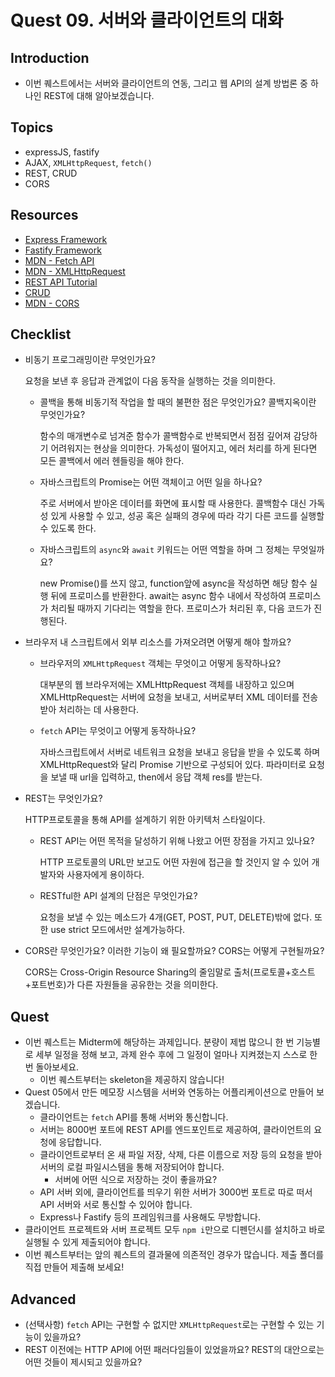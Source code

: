 # Quest 09. 서버와 클라이언트의 대화

## Introduction

* 이번 퀘스트에서는 서버와 클라이언트의 연동, 그리고 웹 API의 설계 방법론 중 하나인 REST에 대해 알아보겠습니다.

## Topics

* expressJS, fastify
* AJAX, `XMLHttpRequest`, `fetch()`
* REST, CRUD
* CORS

## Resources

* [Express Framework](http://expressjs.com/)
* [Fastify Framework](https://www.fastify.io/)
* [MDN - Fetch API](https://developer.mozilla.org/en-US/docs/Web/API/Fetch_API)
* [MDN - XMLHttpRequest](https://developer.mozilla.org/en-US/docs/Web/API/XMLHttpRequest)
* [REST API Tutorial](https://restfulapi.net/)
* [CRUD](https://en.wikipedia.org/wiki/Create,_read,_update_and_delete)
* [MDN - CORS](https://developer.mozilla.org/en-US/docs/Web/HTTP/CORS)

## Checklist

* 비동기 프로그래밍이란 무엇인가요?

  요청을 보낸 후 응답과 관계없이 다음 동작을 실행하는 것을 의미한다.
  * 콜백을 통해 비동기적 작업을 할 때의 불편한 점은 무엇인가요? 콜백지옥이란 무엇인가요?

     함수의 매개변수로 넘겨준 함수가 콜백함수로 반복되면서 점점 깊어져 감당하기 어려워지는 현상을 의미한다. 가독성이 떨어지고, 에러 처리를 하게 된다면 모든 콜백에서 에러 헨들링을 해야 한다.

  * 자바스크립트의 Promise는 어떤 객체이고 어떤 일을 하나요?

     주로 서버에서 받아온 데이터를 화면에 표시할 때 사용한다. 콜백함수 대신 가독성 있게 사용할 수 있고, 성공 혹은 실패의 경우에 따라 각기 다른 코드를 실행할 수 있도록 한다.
  * 자바스크립트의 `async`와 `await` 키워드는 어떤 역할을 하며 그 정체는 무엇일까요?

     new Promise()를 쓰지 않고, function앞에 async을 작성하면 해당 함수 실행 뒤에 프로미스를 반환한다. await는 async 함수 내에서 작성하여 프로미스가 처리될 때까지 기다리는 역할을 한다. 프로미스가 처리된 후, 다음 코드가 진행된다.
* 브라우저 내 스크립트에서 외부 리소스를 가져오려면 어떻게 해야 할까요?
  * 브라우저의 `XMLHttpRequest` 객체는 무엇이고 어떻게 동작하나요?

     대부분의 웹 브라우저에는 XMLHttpRequest 객체를 내장하고 있으며 XMLHttpRequest는 서버에 요청을 보내고, 서버로부터 XML 데이터를 전송받아 처리하는 데 사용한다.
  * `fetch` API는 무엇이고 어떻게 동작하나요?

    자바스크립트에서 서버로 네트워크 요청을 보내고 응답을 받을 수 있도록 하며 XMLHttpRequest와 달리 Promise 기반으로 구성되어 있다. 파라미터로 요청을 보낼 때 url을 입력하고, then에서 응답 객체 res를 받는다.
* REST는 무엇인가요?

  HTTP프로토콜을 통해 API를 설계하기 위한 아키텍처 스타일이다.
  * REST API는 어떤 목적을 달성하기 위해 나왔고 어떤 장점을 가지고 있나요?

    HTTP 프로토콜의 URL만 보고도 어떤 자원에 접근을 할 것인지 알 수 있어 개발자와 사용자에게 용이하다.
  * RESTful한 API 설계의 단점은 무엇인가요?

    요청을 보낼 수 있는 메소드가 4개(GET, POST, PUT, DELETE)밖에 없다. 또한 use strict 모드에서만 설계가능하다.

* CORS란 무엇인가요? 이러한 기능이 왜 필요할까요? CORS는 어떻게 구현될까요?

  CORS는 Cross-Origin Resource Sharing의 줄임말로 출처(프로토콜+호스트+포트번호)가 다른 자원들을 공유한는 것을 의미한다.

## Quest

* 이번 퀘스트는 Midterm에 해당하는 과제입니다. 분량이 제법 많으니 한 번 기능별로 세부 일정을 정해 보고, 과제 완수 후에 그 일정이 얼마나 지켜졌는지 스스로 한 번 돌아보세요.
  * 이번 퀘스트부터는 skeleton을 제공하지 않습니다!
* Quest 05에서 만든 메모장 시스템을 서버와 연동하는 어플리케이션으로 만들어 보겠습니다.
  * 클라이언트는 `fetch` API를 통해 서버와 통신합니다.
  * 서버는 8000번 포트에 REST API를 엔드포인트로 제공하여, 클라이언트의 요청에 응답합니다.
  * 클라이언트로부터 온 새 파일 저장, 삭제, 다른 이름으로 저장 등의 요청을 받아 서버의 로컬 파일시스템을 통해 저장되어야 합니다.
    * 서버에 어떤 식으로 저장하는 것이 좋을까요?
  * API 서버 외에, 클라이언트를 띄우기 위한 서버가 3000번 포트로 따로 떠서 API 서버와 서로 통신할 수 있어야 합니다.
  * Express나 Fastify 등의 프레임워크를 사용해도 무방합니다.
* 클라이언트 프로젝트와 서버 프로젝트 모두 `npm i`만으로 디펜던시를 설치하고 바로 실행될 수 있게 제출되어야 합니다.
* 이번 퀘스트부터는 앞의 퀘스트의 결과물에 의존적인 경우가 많습니다. 제출 폴더를 직접 만들어 제출해 보세요!

## Advanced

* (선택사항) `fetch` API는 구현할 수 없지만 `XMLHttpRequest`로는 구현할 수 있는 기능이 있을까요?
* REST 이전에는 HTTP API에 어떤 패러다임들이 있었을까요? REST의 대안으로는 어떤 것들이 제시되고 있을까요?
